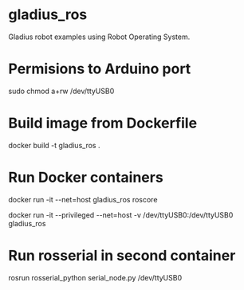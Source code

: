 # gladius_ros
Gladius robot examples using Robot Operating System.

# Permisions to Arduino port
sudo chmod a+rw /dev/ttyUSB0

# Build image from Dockerfile
docker build -t gladius_ros .

# Run Docker containers
docker run -it --net=host gladius_ros roscore

docker run -it --privileged --net=host -v /dev/ttyUSB0:/dev/ttyUSB0 gladius_ros

# Run rosserial in second container
rosrun rosserial_python serial_node.py /dev/ttyUSB0
